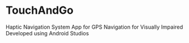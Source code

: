 # TouchAndGo
Haptic Navigation System App for GPS Navigation for Visually Impaired
Developed using Android Studios
